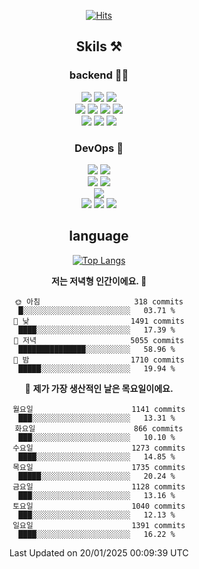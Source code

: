 <div align="center">

[![Hits](https://hits.seeyoufarm.com/api/count/incr/badge.svg?url=https%3A%2F%2Fgithub.com%2Fzxcv9203%2Fhit-counter&count_bg=%23FF7272&title_bg=%23324C2E&icon=codeigniter.svg&icon_color=%23DD5B5B&title=%EB%B0%A9%EB%AC%B8%EC%9E%90&edge_flat=false)](https://hits.seeyoufarm.com)
  
## Skils ⚒️

### backend 🧑‍💻
  
<img src="https://img.shields.io/badge/Java-FF6600?style=flat-square&logo=buymeacoffee&logoColor=white"/>
<img src="https://img.shields.io/badge/Go-0099FF?style=flat-square&logo=go&logoColor=white"/>
<img src="https://img.shields.io/badge/Kotlin-7F52FF?style=flat-square&logo=kotlin&logoColor=white"/>
  
  
<br />
  
<img src="https://img.shields.io/badge/Spring-339933?style=flat-square&logo=Spring&logoColor=white"/>
<img src="https://img.shields.io/badge/Spring Boot-339933?style=flat-square&logo=Spring Boot&logoColor=white"/>
<img src="https://img.shields.io/badge/Spring Security-339933?style=flat-square&logo=Spring Security&logoColor=white"/>
  
<img src="https://img.shields.io/badge/Spring Data JPA-339933?style=flat-square&logo=Hibernate&logoColor=white"/>

<br />
  
  <img src="https://img.shields.io/badge/mysql-0099FF?style=flat-square&logo=mysql&logoColor=white"/>
  <img src="https://img.shields.io/badge/mariadb-0099FF?style=flat-square&logo=mariadb&logoColor=white"/>
  <img src="https://img.shields.io/badge/mongoDB-47A248?style=flat-square&logo=mongodb&logoColor=white"/>
  
  
### DevOps 🚀
  
  <img src="https://img.shields.io/badge/docker-2496ED?style=flat-square&logo=docker&logoColor=white"/>
  <img src="https://img.shields.io/badge/kubernetes-326CE5?style=flat-square&logo=kubernetes&logoColor=white"/>
  
  <br />
  
  <img src="https://img.shields.io/badge/Github Actions-2088FF?style=flat-square&logo=githubactions&logoColor=white"/>
  <img src="https://img.shields.io/badge/Jenkins-D24939?style=flat-square&logo=jenkins&logoColor=white"/>
  
  
  <br />
  <img src="https://img.shields.io/badge/terraform-7B42BC?style=flat-square&logo=terraform&logoColor=white"/>
  
  <br />
  <img src="https://img.shields.io/badge/Amazon AWS-232F3E?style=flat-square&logo=Amazon AWS&logoColor=white"/>

  <img src="https://img.shields.io/badge/GCP-4285F4?style=flat-square&logo=googlecloud&logoColor=white"/>
  <img src="https://img.shields.io/badge/NCP-03C75A?style=flat-square&logo=naver&logoColor=white"/>
  
  
## language

[![Top Langs](https://github-readme-stats.vercel.app/api/top-langs/?username=zxcv9203&hide=html&exclude_repo=zxcv9203.github.io,golB&theme=grate-gatsby)](https://github.com/zxcv9203/github-readme-stats)
  
<!--START_SECTION:waka-->
**저는 저녁형 인간이에요. 🦉** 

```text
🌞 아침                     318 commits         █░░░░░░░░░░░░░░░░░░░░░░░░   03.71 % 
🌆 낮　                     1491 commits        ████░░░░░░░░░░░░░░░░░░░░░   17.39 % 
🌃 저녁                     5055 commits        ███████████████░░░░░░░░░░   58.96 % 
🌙 밤　                     1710 commits        █████░░░░░░░░░░░░░░░░░░░░   19.94 % 
```
📅 **제가 가장 생산적인 날은 목요일이에요.** 

```text
월요일                      1141 commits        ███░░░░░░░░░░░░░░░░░░░░░░   13.31 % 
화요일                      866 commits         ███░░░░░░░░░░░░░░░░░░░░░░   10.10 % 
수요일                      1273 commits        ████░░░░░░░░░░░░░░░░░░░░░   14.85 % 
목요일                      1735 commits        █████░░░░░░░░░░░░░░░░░░░░   20.24 % 
금요일                      1128 commits        ███░░░░░░░░░░░░░░░░░░░░░░   13.16 % 
토요일                      1040 commits        ███░░░░░░░░░░░░░░░░░░░░░░   12.13 % 
일요일                      1391 commits        ████░░░░░░░░░░░░░░░░░░░░░   16.22 % 
```



 Last Updated on 20/01/2025 00:09:39 UTC
<!--END_SECTION:waka-->
  
</div>

